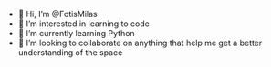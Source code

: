 - 👋 Hi, I’m @FotisMilas
- 👀 I’m interested in learning to code
- 🌱 I’m currently learning Python
- 💞️ I’m looking to collaborate on anything that help me get a better understanding of the space


<!---
FotisMilas/FotisMilas is a ✨ special ✨ repository because its `README.md` (this file) appears on your GitHub profile.
You can click the Preview link to take a look at your changes.
--->
